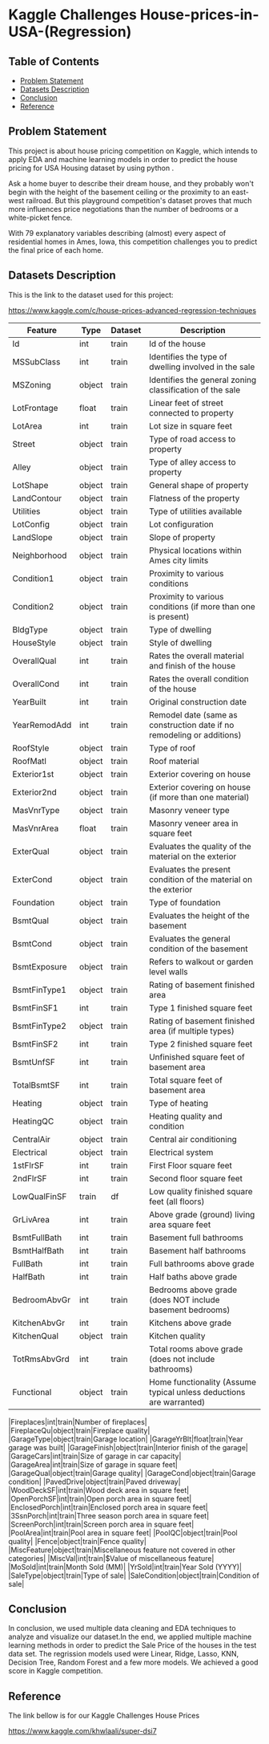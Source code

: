 #  Kaggle Challenges House-prices-in-USA-(Regression)






## Table of Contents
* [Problem Statement](#Problem-Statement)
* [Datasets Description](#Datasets-Description)
* [Conclusion](#Conclusion)
* [Reference](#Reference)





## Problem Statement <a name="Problem-Statement"></a>

This project is about house pricing competition on Kaggle,  which intends to apply EDA and  machine learning models in order to predict the house pricing for USA Housing dataset by using python .

Ask a home buyer to describe their dream house, and they probably won't begin with the height of the basement ceiling or the proximity to an east-west railroad. But this playground competition's dataset proves that much more influences price negotiations than the number of bedrooms or a white-picket fence.

With 79 explanatory variables describing (almost) every aspect of residential homes in Ames, Iowa, this competition challenges you to predict the final price of each home.



## Datasets Description <a name="Datasets-Description"></a>

This is the link to the dataset used for this project:

https://www.kaggle.com/c/house-prices-advanced-regression-techniques

|Feature|Type|Dataset|Description|
|---|---|---|---|
|Id|int|train|Id of the house|
|MSSubClass|int|train|Identifies the type of dwelling involved in the sale|
|MSZoning|object|train|Identifies the general zoning classification of the sale|
|LotFrontage|float|train|Linear feet of street connected to property|
|LotArea|int|train|Lot size in square feet|
|Street|object|train|Type of road access to property|
|Alley|object|train|Type of alley access to property|
|LotShape|object|train|General shape of property|
|LandContour|object|train|Flatness of the property|
|Utilities|object|train|Type of utilities available|
|LotConfig|object|train|Lot configuration|
|LandSlope|object|train|Slope of property|
|Neighborhood|object|train|Physical locations within Ames city limits|
|Condition1|object|train|Proximity to various conditions|
|Condition2|object|train|Proximity to various conditions (if more than one is present)|
|BldgType|object|train|Type of dwelling|
|HouseStyle|object|train|Style of dwelling|
|OverallQual|int|train|Rates the overall material and finish of the house|
|OverallCond|int|train|Rates the overall condition of the house|
|YearBuilt|int|train|Original construction date|
|YearRemodAdd|int|train|Remodel date (same as construction date if no remodeling or additions)|
|RoofStyle|object|train|Type of roof|
|RoofMatl|object|train|Roof material|
|Exterior1st|object|train|Exterior covering on house|
|Exterior2nd|object|train|Exterior covering on house (if more than one material)|
|MasVnrType|object|train|Masonry veneer type|
|MasVnrArea|float|train|Masonry veneer area in square feet|
|ExterQual|object|train|Evaluates the quality of the material on the exterior|
|ExterCond|object|train|Evaluates the present condition of the material on the exterior|
|Foundation|object|train|Type of foundation|
|BsmtQual|object|train|Evaluates the height of the basement|
|BsmtCond|object|train|Evaluates the general condition of the basement|
|BsmtExposure|object|train|Refers to walkout or garden level walls|
|BsmtFinType1|object|train|Rating of basement finished area|
|BsmtFinSF1|int|train|Type 1 finished square feet|
|BsmtFinType2|object|train|Rating of basement finished area (if multiple types)|
|BsmtFinSF2|int|train|Type 2 finished square feet|
|BsmtUnfSF|int|train|Unfinished square feet of basement area|
|TotalBsmtSF|int|train|Total square feet of basement area|
|Heating|object|train|Type of heating|
|HeatingQC|object|train|Heating quality and condition|
|CentralAir|object|train|Central air conditioning|
|Electrical|object|train|Electrical system|
|1stFlrSF|int|train|First Floor square feet|
|2ndFlrSF|int|train|Second floor square feet|
|LowQualFinSF|train|df|Low quality finished square feet (all floors)|
|GrLivArea|int|train|Above grade (ground) living area square feet|
|BsmtFullBath|int|train|Basement full bathrooms|
|BsmtHalfBath|int|train|Basement half bathrooms|
|FullBath|int|train|Full bathrooms above grade|
|HalfBath|int|train|Half baths above grade|
|BedroomAbvGr|int|train|Bedrooms above grade (does NOT include basement bedrooms)|
|KitchenAbvGr|int|train|Kitchens above grade|
|KitchenQual|object|train|Kitchen quality|
|TotRmsAbvGrd|int|train|Total rooms above grade (does not include bathrooms)|
|Functional|object|train|Home functionality (Assume typical unless deductions are warranted)|

|Fireplaces|int|train|Number of fireplaces|
|FireplaceQu|object|train|Fireplace quality|
|GarageType|object|train|Garage location|
|GarageYrBlt|float|train|Year garage was built|
|GarageFinish|object|train|Interior finish of the garage|
|GarageCars|int|train|Size of garage in car capacity|
|GarageArea|int|train|Size of garage in square feet|
|GarageQual|object|train|Garage quality|
|GarageCond|object|train|Garage condition|
|PavedDrive|object|train|Paved driveway|
|WoodDeckSF|int|train|Wood deck area in square feet|
|OpenPorchSF|int|train|Open porch area in square feet|
|EnclosedPorch|int|train|Enclosed porch area in square feet|
|3SsnPorch|int|train|Three season porch area in square feet|
|ScreenPorch|int|train|Screen porch area in square feet|
|PoolArea|int|train|Pool area in square feet|
|PoolQC|object|train|Pool quality|
|Fence|object|train|Fence quality|
|MiscFeature|object|train|Miscellaneous feature not covered in other categories|
|MiscVal|int|train|$Value of miscellaneous feature|
|MoSold|int|train|Month Sold (MM)|
|YrSold|int|train|Year Sold (YYYY)|
|SaleType|object|train|Type of sale|
|SaleCondition|object|train|Condition of sale|










## Conclusion <a name="Conclusion"></a>

In conclusion, we used multiple data cleaning and EDA techniques to analyze and visualize our dataset.In the end, we applied multiple machine learning methods in order to predict the Sale Price of the houses in the test data set. The regrission models used were Linear, Ridge, Lasso, KNN, Decision Tree, Random Forest and a few more models. We achieved a good score in Kaggle competition.




## Reference <a name="Reference"></a>

The link bellow is for our Kaggle Challenges House Prices

https://www.kaggle.com/khwlaali/super-dsi7

